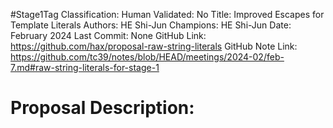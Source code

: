 #Stage1Tag
Classification:
Human Validated: No
Title: Improved Escapes for Template Literals
Authors: HE Shi-Jun
Champions: HE Shi-Jun
Date: February 2024
Last Commit: None
GitHub Link: https://github.com/hax/proposal-raw-string-literals
GitHub Note Link: https://github.com/tc39/notes/blob/HEAD/meetings/2024-02/feb-7.md#raw-string-literals-for-stage-1

# Proposal Description:
